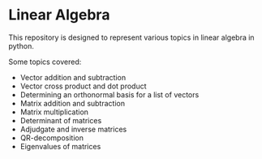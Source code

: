 # Linear Algebra
This repository is designed to represent various topics in linear algebra in python. 

Some topics covered:
- Vector addition and subtraction
- Vector cross product and dot product
- Determining an orthonormal basis for a list of vectors
- Matrix addition and subtraction
- Matrix multiplication
- Determinant of matrices
- Adjudgate and inverse matrices
- QR-decomposition
- Eigenvalues of matrices
